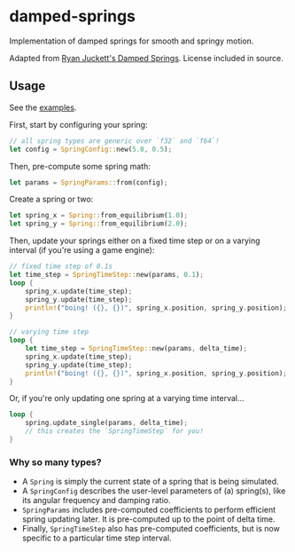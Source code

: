 # damped-springs

Implementation of damped springs for smooth and springy motion.

Adapted from
[Ryan Juckett's Damped Springs](https://www.ryanjuckett.com/damped-springs/).
License included in source.

## Usage

See the [examples](./examples/).

First, start by configuring your spring:

```rs
// all spring types are generic over `f32` and `f64`!
let config = SpringConfig::new(5.0, 0.5);
```

Then, pre-compute some spring math:

```rs
let params = SpringParams::from(config);
```

Create a spring or two:

```rs
let spring_x = Spring::from_equilibrium(1.0);
let spring_y = Spring::from_equilibrium(2.0);
```

Then, update your springs either on a fixed time step or on a varying interval
(if you're using a game engine):

```rs
// fixed time step of 0.1s
let time_step = SpringTimeStep::new(params, 0.1);
loop {
    spring_x.update(time_step);
    spring_y.update(time_step);
    println!("boing! ({}, {})", spring_x.position, spring_y.position);
}

// varying time step
loop {
    let time_step = SpringTimeStep::new(params, delta_time);
    spring_x.update(time_step);
    spring_y.update(time_step);
    println!("boing! ({}, {})", spring_x.position, spring_y.position);
}
```

Or, if you're only updating one spring at a varying time interval...

```rs
loop {
    spring.update_single(params, delta_time);
    // this creates the `SpringTimeStep` for you!
}
```

### Why so many types?

- A `Spring` is simply the current state of a spring that is being simulated.
- A `SpringConfig` describes the user-level parameters of (a) spring(s), like
  its angular frequency and damping ratio.
- `SpringParams` includes pre-computed coefficients to perform efficient spring
  updating later. It is pre-computed up to the point of delta time.
- Finally, `SpringTimeStep` also has pre-computed coefficients, but is now
  specific to a particular time step interval.
